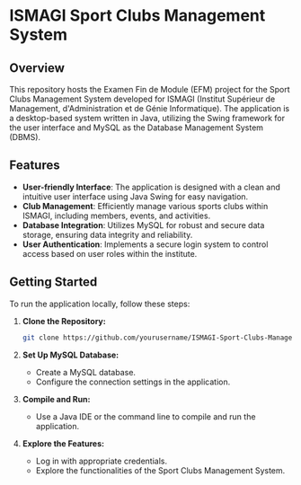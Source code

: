 # ISMAGI Sport Clubs Management System

## Overview

This repository hosts the Examen Fin de Module (EFM) project for the Sport Clubs Management System developed for ISMAGI (Institut Supérieur de Management, d'Administration et de Génie Informatique). The application is a desktop-based system written in Java, utilizing the Swing framework for the user interface and MySQL as the Database Management System (DBMS).

## Features

- **User-friendly Interface**: The application is designed with a clean and intuitive user interface using Java Swing for easy navigation.
- **Club Management**: Efficiently manage various sports clubs within ISMAGI, including members, events, and activities.
- **Database Integration**: Utilizes MySQL for robust and secure data storage, ensuring data integrity and reliability.
- **User Authentication**: Implements a secure login system to control access based on user roles within the institute.

## Getting Started

To run the application locally, follow these steps:

1. **Clone the Repository:**
   ```bash
   git clone https://github.com/yourusername/ISMAGI-Sport-Clubs-Management.git
   ```

2. **Set Up MySQL Database:**
   - Create a MySQL database.
   - Configure the connection settings in the application.

3. **Compile and Run:**
   - Use a Java IDE or the command line to compile and run the application.

4. **Explore the Features:**
   - Log in with appropriate credentials.
   - Explore the functionalities of the Sport Clubs Management System.
